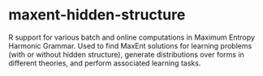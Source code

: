 # maxent-hidden-structure
R support for various batch and online computations in Maximum Entropy Harmonic Grammar. Used to find MaxEnt solutions for learning problems (with or without hidden structure), generate distributions over forms in different theories, and perform associated learning tasks.
